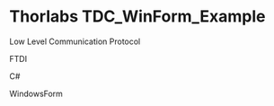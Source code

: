 # Thorlabs TDC_WinForm_Example

Low Level Communication Protocol

FTDI

C#

WindowsForm


<img alt="" src="https://user-images.githubusercontent.com/30459885/41837377-395cd440-7898-11e8-84a4-6e359ae36286.png">

<img alt="" src="https://user-images.githubusercontent.com/30459885/41837592-fabbdcf8-7898-11e8-86fb-0eeb13135c0a.png">

<img alt="" src="https://user-images.githubusercontent.com/30459885/41837775-7575bbc6-7899-11e8-8fa9-3d0a04bf3841.png">
